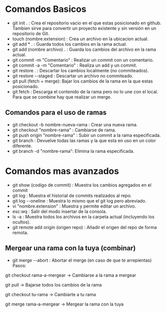 # Comandos Basicos
* git init . : Crea el repositorio vacio en el que estas posicionado en github. Tambien sirve para convertir un proyecto existente y sin versión en un repositorio de Git.
* touch (nombre.extension) : Crea un archivo en la ubicacion actual.
* git add * . : Guarda todos los cambios en la rama actual.
* git add (nombre archivo) . : Guarda los cambios del archivo en la rama actual.
* git commit -m "Comentario" : Realizar un commit con un comentario.
* git commit -a -m "Comentario" : Realiza un add y un commit.
* git restore . : Descartar los cambios localmente (no commiteados).
* git restore --staged <file> : Descartar un archivo no commiteado.
* git pull (fetch + merge): Bajar los cambios de la rama en la que estas posicionado.
* git fetch : Descarga el contenido de la rama pero no lo une con el local. Para que se combine hay que realizar un merge.

## Comandos para el uso de ramas
* git checkout -b nombre-nueva-rama : Crear una nueva rama.
* git checkout "nombre-rama" : Cambiarse de rama.
* git push origin "nombre-rama" : Subir un commit a la rama especificada.
* git branch : Devuelve todas las ramas y la que esta en uso en un color diferente.
* git branch -d "nombre-rama": Elimina la rama especificada.
  
# Comandos mas avanzados
* git show (codigo de commit) : Muestra los cambios agregados en el commit
* git log : Muestra el historial de commits realizados al repo.
* git log --oneline : Muestra lo mismo que el git log pero abreviado.
* vi "nombre.extension" : Muestra y permite editar un archivo.
* esc:wq : Salir del modo insertar de la consola.
* ls -a : Muestra todos los archivos en la carpeta actual (incluyendo los ocultos).
* git remote add origin (origen repo) : Añadir el origen del repo de forma remota.

## Mergear una rama con la tuya (combinar)
* git merge --abort : Abortar el merge (en caso de que te arrepientas)
Pasos:
<p>git checkout rama-a-mergear -> Cambiarse a la rama a mergear</p>
<p>git pull -> Bajarse todos los cambios de la rama</p>

<p>git checkout tu-rama -> Cambiarte a tu rama</p>
<p>git merge rama-a-mergear -> Mergear la rama con la tuya</p>
